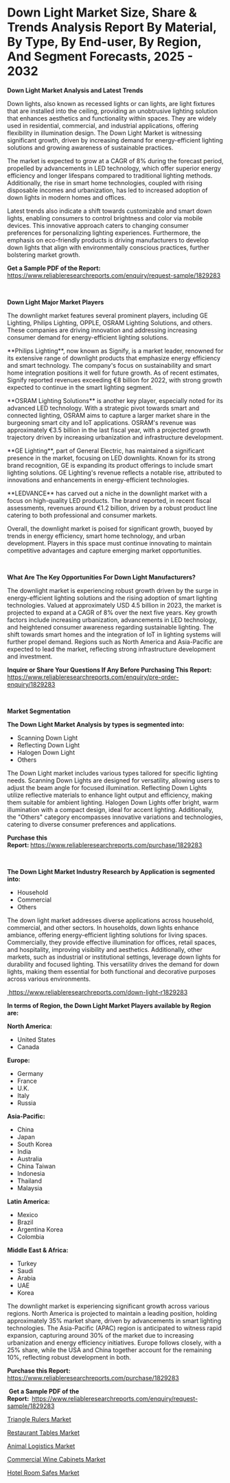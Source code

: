 <p><h1>Down Light Market Size, Share & Trends Analysis Report By Material, By Type, By End-user, By Region, And Segment Forecasts, 2025 - 2032</h1></p><p><strong>Down Light Market Analysis and Latest Trends</strong></p>
<p><p>Down lights, also known as recessed lights or can lights, are light fixtures that are installed into the ceiling, providing an unobtrusive lighting solution that enhances aesthetics and functionality within spaces. They are widely used in residential, commercial, and industrial applications, offering flexibility in illumination design. The Down Light Market is witnessing significant growth, driven by increasing demand for energy-efficient lighting solutions and growing awareness of sustainable practices.</p><p>The market is expected to grow at a CAGR of 8% during the forecast period, propelled by advancements in LED technology, which offer superior energy efficiency and longer lifespans compared to traditional lighting methods. Additionally, the rise in smart home technologies, coupled with rising disposable incomes and urbanization, has led to increased adoption of down lights in modern homes and offices. </p><p>Latest trends also indicate a shift towards customizable and smart down lights, enabling consumers to control brightness and color via mobile devices. This innovative approach caters to changing consumer preferences for personalizing lighting experiences. Furthermore, the emphasis on eco-friendly products is driving manufacturers to develop down lights that align with environmentally conscious practices, further bolstering market growth.</p></p>
<p><strong>Get a Sample PDF of the Report:&nbsp;</strong> <a href="https://www.reliableresearchreports.com/enquiry/request-sample/1829283?utm_campaign=9&utm_medium=2&utm_source=Github&utm_content=ia&utm_term=09022025&utm_id=down-light">https://www.reliableresearchreports.com/enquiry/request-sample/1829283</a></p>
<p>&nbsp;</p>
<p><strong>Down Light Major Market Players</strong></p>
<p><p>The downlight market features several prominent players, including GE Lighting, Philips Lighting, OPPLE, OSRAM Lighting Solutions, and others. These companies are driving innovation and addressing increasing consumer demand for energy-efficient lighting solutions.</p><p>**Philips Lighting**, now known as Signify, is a market leader, renowned for its extensive range of downlight products that emphasize energy efficiency and smart technology. The company's focus on sustainability and smart home integration positions it well for future growth. As of recent estimates, Signify reported revenues exceeding €8 billion for 2022, with strong growth expected to continue in the smart lighting segment.</p><p>**OSRAM Lighting Solutions** is another key player, especially noted for its advanced LED technology. With a strategic pivot towards smart and connected lighting, OSRAM aims to capture a larger market share in the burgeoning smart city and IoT applications. OSRAM's revenue was approximately €3.5 billion in the last fiscal year, with a projected growth trajectory driven by increasing urbanization and infrastructure development.</p><p>**GE Lighting**, part of General Electric, has maintained a significant presence in the market, focusing on LED downlights. Known for its strong brand recognition, GE is expanding its product offerings to include smart lighting solutions. GE Lighting's revenue reflects a notable rise, attributed to innovations and enhancements in energy-efficient technologies.</p><p>**LEDVANCE** has carved out a niche in the downlight market with a focus on high-quality LED products. The brand reported, in recent fiscal assessments, revenues around €1.2 billion, driven by a robust product line catering to both professional and consumer markets.</p><p>Overall, the downlight market is poised for significant growth, buoyed by trends in energy efficiency, smart home technology, and urban development. Players in this space must continue innovating to maintain competitive advantages and capture emerging market opportunities.</p></p>
<p>&nbsp;</p>
<p><strong>What Are The Key Opportunities For Down Light Manufacturers?</strong></p>
<p><p>The downlight market is experiencing robust growth driven by the surge in energy-efficient lighting solutions and the rising adoption of smart lighting technologies. Valued at approximately USD 4.5 billion in 2023, the market is projected to expand at a CAGR of 8% over the next five years. Key growth factors include increasing urbanization, advancements in LED technology, and heightened consumer awareness regarding sustainable lighting. The shift towards smart homes and the integration of IoT in lighting systems will further propel demand. Regions such as North America and Asia-Pacific are expected to lead the market, reflecting strong infrastructure development and investment.</p></p>
<p><strong>Inquire or Share Your Questions If Any Before Purchasing This Report:</strong> <a href="https://www.reliableresearchreports.com/enquiry/pre-order-enquiry/1829283?utm_campaign=9&utm_medium=2&utm_source=Github&utm_content=ia&utm_term=09022025&utm_id=down-light">https://www.reliableresearchreports.com/enquiry/pre-order-enquiry/1829283</a></p>
<p>&nbsp;</p>
<p><strong>Market Segmentation</strong></p>
<p><strong>The Down Light Market Analysis by types is segmented into:</strong></p>
<p><ul><li>Scanning Down Light</li><li>Reflecting Down Light</li><li>Halogen Down Light</li><li>Others</li></ul></p>
<p><p>The Down Light market includes various types tailored for specific lighting needs. Scanning Down Lights are designed for versatility, allowing users to adjust the beam angle for focused illumination. Reflecting Down Lights utilize reflective materials to enhance light output and efficiency, making them suitable for ambient lighting. Halogen Down Lights offer bright, warm illumination with a compact design, ideal for accent lighting. Additionally, the "Others" category encompasses innovative variations and technologies, catering to diverse consumer preferences and applications.</p></p>
<p><strong>Purchase this Report:&nbsp;</strong><a href="https://www.reliableresearchreports.com/purchase/1829283?utm_campaign=9&utm_medium=2&utm_source=Github&utm_content=ia&utm_term=09022025&utm_id=down-light">https://www.reliableresearchreports.com/purchase/1829283</a></p>
<p>&nbsp;</p>
<p><strong>The Down Light Market Industry Research by Application is segmented into:</strong></p>
<p><ul><li>Household</li><li>Commercial</li><li>Others</li></ul></p>
<p><p>The down light market addresses diverse applications across household, commercial, and other sectors. In households, down lights enhance ambiance, offering energy-efficient lighting solutions for living spaces. Commercially, they provide effective illumination for offices, retail spaces, and hospitality, improving visibility and aesthetics. Additionally, other markets, such as industrial or institutional settings, leverage down lights for durability and focused lighting. This versatility drives the demand for down lights, making them essential for both functional and decorative purposes across various environments.</p></p>
<p><a href="https://www.reliableresearchreports.com/down-light-r1829283?utm_campaign=9&utm_medium=2&utm_source=Github&utm_content=ia&utm_term=09022025&utm_id=down-light">&nbsp;https://www.reliableresearchreports.com/down-light-r1829283</a></p>
<p><strong>In terms of Region, the Down Light Market Players available by Region are:</strong></p>
<p>
    <p> <strong> North America: </strong>
        <ul>
            <li>United States</li>
            <li>Canada</li>
        </ul>
        </p> 
    <p> <strong> Europe: </strong>
        <ul>
            <li>Germany</li>
            <li>France</li>
            <li>U.K.</li>
            <li>Italy</li>
            <li>Russia</li>
        </ul>
        </p> 
    <p> <strong> Asia-Pacific: </strong>
        <ul>
            <li>China</li>
            <li>Japan</li>
            <li>South Korea</li>
            <li>India</li>
            <li>Australia</li>
            <li>China Taiwan</li>
            <li>Indonesia</li>
            <li>Thailand</li>
            <li>Malaysia</li>
        </ul>
        </p> 
    <p> <strong> Latin America: </strong>
        <ul>
            <li>Mexico</li>
            <li>Brazil</li>
            <li>Argentina Korea</li>
            <li>Colombia</li>
        </ul>
        </p> 
    <p> <strong> Middle East & Africa: </strong>
        <ul>
            <li>Turkey</li>
            <li>Saudi</li>
            <li>Arabia</li>
            <li>UAE</li>
            <li>Korea</li>
        </ul>
    </p>
    </p>
<p><p>The downlight market is experiencing significant growth across various regions. North America is projected to maintain a leading position, holding approximately 35% market share, driven by advancements in smart lighting technologies. The Asia-Pacific (APAC) region is anticipated to witness rapid expansion, capturing around 30% of the market due to increasing urbanization and energy efficiency initiatives. Europe follows closely, with a 25% share, while the USA and China together account for the remaining 10%, reflecting robust development in both.</p></p>
<p><strong>Purchase this Report: </strong><a href="https://www.reliableresearchreports.com/purchase/1829283?utm_campaign=9&utm_medium=2&utm_source=Github&utm_content=ia&utm_term=09022025&utm_id=down-light">https://www.reliableresearchreports.com/purchase/1829283</a></p>
<p>&nbsp;<strong>Get a Sample PDF of the Report:&nbsp;&nbsp;</strong><a href="https://www.reliableresearchreports.com/enquiry/request-sample/1829283?utm_campaign=9&utm_medium=2&utm_source=Github&utm_content=ia&utm_term=09022025&utm_id=down-light">https://www.reliableresearchreports.com/enquiry/request-sample/1829283</a></p>
<p><strong></strong></p>
<p><p><a href="https://github.com/vilolakoreni/Market-Research-Report-List-1/blob/main/triangle-rulers-market.md?utm_campaign=9&utm_medium=2&utm_source=Github&utm_content=ia&utm_term=09022025&utm_id=down-light">Triangle Rulers Market</a></p><p><a href="https://github.com/organophelia8282/Market-Research-Report-List-1/blob/main/restaurant-tables-market.md?utm_campaign=9&utm_medium=2&utm_source=Github&utm_content=ia&utm_term=09022025&utm_id=down-light">Restaurant Tables Market</a></p><p><a href="https://github.com/buqjavesora/Market-Research-Report-List-1/blob/main/animal-logistics-market.md?utm_campaign=9&utm_medium=2&utm_source=Github&utm_content=ia&utm_term=09022025&utm_id=down-light">Animal Logistics Market</a></p><p><a href="https://github.com/savannabyun726/Market-Research-Report-List-1/blob/main/commercial-wine-cabinets-market.md?utm_campaign=9&utm_medium=2&utm_source=Github&utm_content=ia&utm_term=09022025&utm_id=down-light">Commercial Wine Cabinets Market</a></p><p><a href="https://github.com/iwciasylvya/Market-Research-Report-List-1/blob/main/hotel-room-safes-market.md?utm_campaign=9&utm_medium=2&utm_source=Github&utm_content=ia&utm_term=09022025&utm_id=down-light">Hotel Room Safes Market</a></p></p>